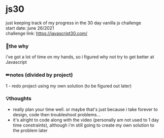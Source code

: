 # js30
just keeping track of my progress in the 30 day vanilla js challenge  
start date: june 26/2021  
challenge link: https://javascript30.com/

### 🌱the why
i've got a lot of time on my hands, so i figured why not try to get better at Javascript

### ✏notes (divided by project)
1 - redo project using my own solution (to be figured out later)

### 💡thoughts
- really plan your time well.  or maybe that's just because i take forever to design, code then troubleshoot problems...
- it's alright to code along with the video (personally am not used to 1 day time constraints), although i'm still going to create my own solution to the problem later
